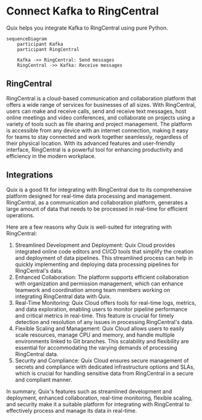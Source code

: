 # Connect Kafka to RingCentral

Quix helps you integrate Kafka to RingCentral using pure Python.

```mermaid
sequenceDiagram
    participant Kafka
    participant RingCentral

    Kafka ->> RingCentral: Send messages
    RingCentral ->> Kafka: Receive messages
```

## RingCentral

RingCentral is a cloud-based communication and collaboration platform that offers a wide range of services for businesses of all sizes. With RingCentral, users can make and receive calls, send and receive text messages, host online meetings and video conferences, and collaborate on projects using a variety of tools such as file sharing and project management. The platform is accessible from any device with an internet connection, making it easy for teams to stay connected and work together seamlessly, regardless of their physical location. With its advanced features and user-friendly interface, RingCentral is a powerful tool for enhancing productivity and efficiency in the modern workplace.

## Integrations

Quix is a good fit for integrating with RingCentral due to its comprehensive platform designed for real-time data processing and management. RingCentral, as a communication and collaboration platform, generates a large amount of data that needs to be processed in real-time for efficient operations. 

Here are a few reasons why Quix is well-suited for integrating with RingCentral:
1. Streamlined Development and Deployment: Quix Cloud provides integrated online code editors and CI/CD tools that simplify the creation and deployment of data pipelines. This streamlined process can help in quickly implementing and deploying data processing pipelines for RingCentral's data.
2. Enhanced Collaboration: The platform supports efficient collaboration with organization and permission management, which can enhance teamwork and coordination among team members working on integrating RingCentral data with Quix.
3. Real-Time Monitoring: Quix Cloud offers tools for real-time logs, metrics, and data exploration, enabling users to monitor pipeline performance and critical metrics in real-time. This feature is crucial for timely detection and resolution of any issues in processing RingCentral's data.
4. Flexible Scaling and Management: Quix Cloud allows users to easily scale resources, manage CPU and memory, and handle multiple environments linked to Git branches. This scalability and flexibility are essential for accommodating the varying demands of processing RingCentral data.
5. Security and Compliance: Quix Cloud ensures secure management of secrets and compliance with dedicated infrastructure options and SLAs, which is crucial for handling sensitive data from RingCentral in a secure and compliant manner.

In summary, Quix's features such as streamlined development and deployment, enhanced collaboration, real-time monitoring, flexible scaling, and security make it a suitable platform for integrating with RingCentral to effectively process and manage its data in real-time.

